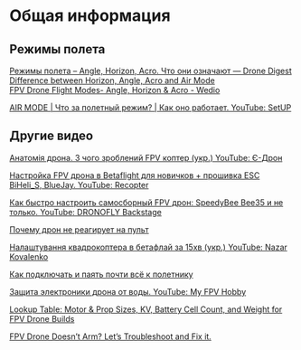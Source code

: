 # Общая информация

## Режимы полета
[Режимы полета – Angle, Horizon, Acro. Что они означают — Drone Digest](https://dronebook.wordpress.com/2019/03/19/modes-angle-horizon-acro/)  
[Difference between Horizon, Angle, Acro and Air Mode](https://risingsunfpv.com/blogs/helpful-guides/difference-between-horizon-angle-acro-and-air-mode)  
[FPV Drone Flight Modes- Angle, Horizon & Acro - Wedio](https://academy.wedio.com/fpv-drone-flight-modes/)  

[AIR MODE | Что за полетный режим? | Как оно работает. YouTube: SetUP](https://www.youtube.com/watch?v=GGumeuEE0ps)

## Другие видео
[Анатомія дрона. З чого зроблений FPV коптер (укр.) YouTube: Є-Дрон](https://www.youtube.com/watch?v=hLtEWlq-7uY)  

[Настройка FPV дрона в Betaflight для новичков + прошивка ESC BiHeli_S, BlueJay. YouTube: Recopter](https://www.youtube.com/watch?v=yJxMRLE3dVI)  

[Как быстро настроить самосборный FPV дрон: SpeedyBee Bee35 и не только. YouTube: DRONOFLY Backstage](https://www.youtube.com/watch?v=-c042AORi24) 

[Почему дрон не реагирует на пульт](https://dzen.ru/a/ZTnTOxoL4BMRPRHg)

[Налаштування квадрокоптера в бетафлай за 15хв (укр.) YouTube: 
Nazar Kovalenko](https://www.youtube.com/watch?v=JR5qjRWxhkQ)  

[Как подключать и паять почти всё к полетнику](https://dzen.ru/a/ZjsxtoQT520u_RUV)  

[Защита электроники дрона от воды. YouTube: My FPV Hobby](https://www.youtube.com/watch?v=UN3pCRkmNeI)  

[Lookup Table: Motor & Prop Sizes, KV, Battery Cell Count, and Weight for FPV Drone Builds](https://oscarliang.com/table-prop-motor-lipo-weight/)  

[FPV Drone Doesn’t Arm? Let’s Troubleshoot and Fix it.](https://oscarliang.com/quad-arming-issue-fix/)

